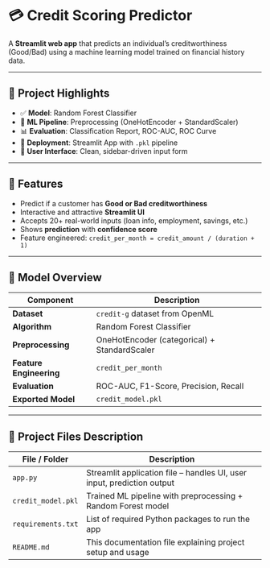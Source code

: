 # 💳 Credit Scoring Predictor

A **Streamlit web app** that predicts an individual’s creditworthiness (Good/Bad) using a machine learning model trained on financial history data.

---

## 📌 Project Highlights

- ✅ **Model**: Random Forest Classifier  
- 🔄 **ML Pipeline**: Preprocessing (OneHotEncoder + StandardScaler)  
- 📊 **Evaluation**: Classification Report, ROC-AUC, ROC Curve  
- 📁 **Deployment**: Streamlit App with `.pkl` pipeline  
- 🎯 **User Interface**: Clean, sidebar-driven input form  

---

## 🚀 Features

- Predict if a customer has **Good or Bad creditworthiness**
- Interactive and attractive **Streamlit UI**
- Accepts 20+ real-world inputs (loan info, employment, savings, etc.)
- Shows **prediction** with **confidence score**
- Feature engineered: `credit_per_month = credit_amount / (duration + 1)`

---

## 🧠 Model Overview

| Component              | Description                                     |
|------------------------|-------------------------------------------------|
| **Dataset**            | `credit-g` dataset from OpenML                  |
| **Algorithm**          | Random Forest Classifier                        |
| **Preprocessing**      | OneHotEncoder (categorical) + StandardScaler    |
| **Feature Engineering**| `credit_per_month`                              |
| **Evaluation**         | ROC-AUC, F1-Score, Precision, Recall            |
| **Exported Model**     | `credit_model.pkl`                              |

---



## 📁 Project Files Description

| File / Folder         | Description                                                                 |
|-----------------------|-----------------------------------------------------------------------------|
| `app.py`              | Streamlit application file – handles UI, user input, prediction output     |
| `credit_model.pkl`    | Trained ML pipeline with preprocessing + Random Forest model               |
| `requirements.txt`    | List of required Python packages to run the app                            |
| `README.md`           | This documentation file explaining project setup and usage                 |


